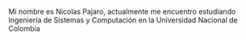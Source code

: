 <!--
**Loading**  
Loading...  
Loading..  
Loading.  
**Load Successful!**  
-->
Mi nombre es Nicolas Pajaro, actualmente me encuentro estudiando Ingeniería de Sistemas y Computación en la Universidad Nacional de Colombia
<!--
**Npajaro25/Npajaro25** is a ✨ _special_ ✨ repository because its `README.md` (this file) appears on your GitHub profile.

Here are some ideas to get you started:

- 🔭 I’m currently working on ...
- 🌱 I’m currently learning ...
- 👯 I’m looking to collaborate on ...
- 🤔 I’m looking for help with ...
- 💬 Ask me about ...
- 📫 How to reach me: ...
- 😄 Pronouns: ...
- ⚡ Fun fact: ...
-->
